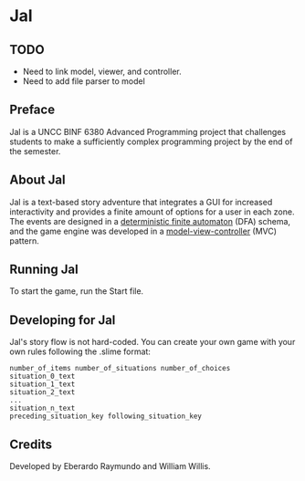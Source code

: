 # Jal

## TODO
- Need to link model, viewer, and controller.
- Need to add file parser to model

## Preface
Jal is a UNCC BINF 6380 Advanced Programming project that challenges students to make a sufficiently complex programming project by the end of the semester. 

## About Jal
Jal is a text-based story adventure that integrates a GUI for increased interactivity and provides a finite amount of options for a user in each zone. The events are designed in a [deterministic finite automaton](https://en.wikipedia.org/wiki/Deterministic_finite_automaton) (DFA) schema, and the game engine was developed in a [model-view-controller](https://en.wikipedia.org/wiki/Model%E2%80%93view%E2%80%93controller) (MVC) pattern.

## Running Jal
To start the game, run the Start file.

## Developing for Jal
Jal's story flow is not hard-coded. You can create your own game with your own rules following the .slime format:

```
number_of_items number_of_situations number_of_choices
situation_0_text 
situation_1_text
situation_2_text
...
situation_n_text
preceding_situation_key following_situation_key 

```


## Credits
Developed by Eberardo Raymundo and William Willis.